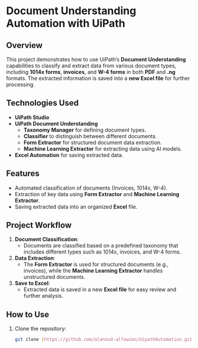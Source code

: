 # **Document Understanding Automation with UiPath**

## **Overview**
This project demonstrates how to use UiPath’s **Document Understanding** capabilities to classify and extract data from various document types, including **1014x forms**, **invoices**, and **W-4 forms** in both **PDF** and **.ng** formats. The extracted information is saved into a **new Excel file** for further processing.

## **Technologies Used**
- **UiPath Studio**
- **UiPath Document Understanding**
  - **Taxonomy Manager** for defining document types.
  - **Classifier** to distinguish between different documents.
  - **Form Extractor** for structured document data extraction.
  - **Machine Learning Extractor** for extracting data using AI models.
- **Excel Automation** for saving extracted data.

## **Features**
- Automated classification of documents (Invoices, 1014x, W-4).
- Extraction of key data using **Form Extractor** and **Machine Learning Extractor**.
- Saving extracted data into an organized **Excel** file.

## **Project Workflow**
1. **Document Classification**:
   - Documents are classified based on a predefined taxonomy that includes different types such as 1014x, invoices, and W-4 forms.
2. **Data Extraction**:
   - The **Form Extractor** is used for structured documents (e.g., invoices), while the **Machine Learning Extractor** handles unstructured documents.
3. **Save to Excel**:
   - Extracted data is saved in a new **Excel file** for easy review and further analysis.

## **How to Use**
1. Clone the repository:
   ```bash
   git clone [https://github.com/alanoud-alfawzan/UipathAutomation.git]
